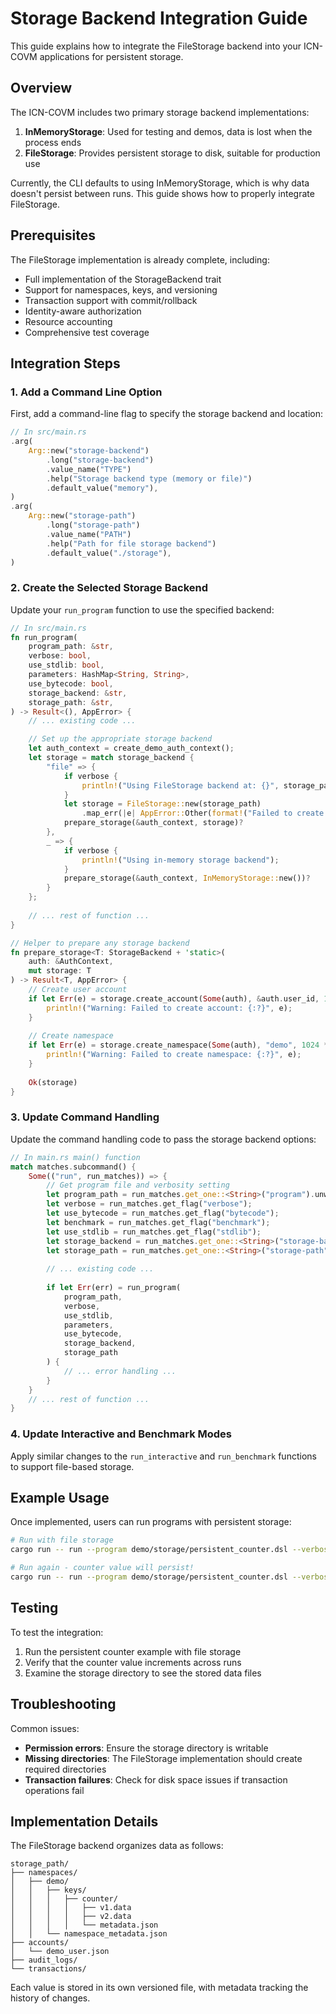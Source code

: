 # Storage Backend Integration Guide

This guide explains how to integrate the FileStorage backend into your ICN-COVM applications for persistent storage.

## Overview

The ICN-COVM includes two primary storage backend implementations:

1. **InMemoryStorage**: Used for testing and demos, data is lost when the process ends
2. **FileStorage**: Provides persistent storage to disk, suitable for production use

Currently, the CLI defaults to using InMemoryStorage, which is why data doesn't persist between runs. This guide shows how to properly integrate FileStorage.

## Prerequisites

The FileStorage implementation is already complete, including:

- Full implementation of the StorageBackend trait
- Support for namespaces, keys, and versioning
- Transaction support with commit/rollback
- Identity-aware authorization
- Resource accounting
- Comprehensive test coverage

## Integration Steps

### 1. Add a Command Line Option

First, add a command-line flag to specify the storage backend and location:

```rust
// In src/main.rs
.arg(
    Arg::new("storage-backend")
        .long("storage-backend")
        .value_name("TYPE")
        .help("Storage backend type (memory or file)")
        .default_value("memory"),
)
.arg(
    Arg::new("storage-path")
        .long("storage-path")
        .value_name("PATH")
        .help("Path for file storage backend")
        .default_value("./storage"),
)
```

### 2. Create the Selected Storage Backend

Update your `run_program` function to use the specified backend:

```rust
// In src/main.rs
fn run_program(
    program_path: &str,
    verbose: bool,
    use_stdlib: bool,
    parameters: HashMap<String, String>,
    use_bytecode: bool,
    storage_backend: &str,
    storage_path: &str,
) -> Result<(), AppError> {
    // ... existing code ...

    // Set up the appropriate storage backend
    let auth_context = create_demo_auth_context();
    let storage = match storage_backend {
        "file" => {
            if verbose {
                println!("Using FileStorage backend at: {}", storage_path);
            }
            let storage = FileStorage::new(storage_path)
                .map_err(|e| AppError::Other(format!("Failed to create file storage: {}", e)))?;
            prepare_storage(&auth_context, storage)?
        },
        _ => {
            if verbose {
                println!("Using in-memory storage backend");
            }
            prepare_storage(&auth_context, InMemoryStorage::new())?
        }
    };
    
    // ... rest of function ...
}

// Helper to prepare any storage backend
fn prepare_storage<T: StorageBackend + 'static>(
    auth: &AuthContext, 
    mut storage: T
) -> Result<T, AppError> {
    // Create user account
    if let Err(e) = storage.create_account(Some(auth), &auth.user_id, 1024 * 1024) {
        println!("Warning: Failed to create account: {:?}", e);
    }
    
    // Create namespace
    if let Err(e) = storage.create_namespace(Some(auth), "demo", 1024 * 1024, None) {
        println!("Warning: Failed to create namespace: {:?}", e);
    }
    
    Ok(storage)
}
```

### 3. Update Command Handling

Update the command handling code to pass the storage backend options:

```rust
// In main.rs main() function
match matches.subcommand() {
    Some(("run", run_matches)) => {
        // Get program file and verbosity setting
        let program_path = run_matches.get_one::<String>("program").unwrap();
        let verbose = run_matches.get_flag("verbose");
        let use_bytecode = run_matches.get_flag("bytecode");
        let benchmark = run_matches.get_flag("benchmark");
        let use_stdlib = run_matches.get_flag("stdlib");
        let storage_backend = run_matches.get_one::<String>("storage-backend").unwrap();
        let storage_path = run_matches.get_one::<String>("storage-path").unwrap();
        
        // ... existing code ...
        
        if let Err(err) = run_program(
            program_path, 
            verbose, 
            use_stdlib, 
            parameters, 
            use_bytecode,
            storage_backend,
            storage_path
        ) {
            // ... error handling ...
        }
    }
    // ... rest of function ...
}
```

### 4. Update Interactive and Benchmark Modes

Apply similar changes to the `run_interactive` and `run_benchmark` functions to support file-based storage.

## Example Usage

Once implemented, users can run programs with persistent storage:

```bash
# Run with file storage
cargo run -- run --program demo/storage/persistent_counter.dsl --verbose --storage-backend file --storage-path ./data/storage

# Run again - counter value will persist!
cargo run -- run --program demo/storage/persistent_counter.dsl --verbose --storage-backend file --storage-path ./data/storage
```

## Testing

To test the integration:

1. Run the persistent counter example with file storage
2. Verify that the counter value increments across runs
3. Examine the storage directory to see the stored data files

## Troubleshooting

Common issues:

- **Permission errors**: Ensure the storage directory is writable
- **Missing directories**: The FileStorage implementation should create required directories
- **Transaction failures**: Check for disk space issues if transaction operations fail

## Implementation Details

The FileStorage backend organizes data as follows:

```
storage_path/
├── namespaces/
│   ├── demo/
│   │   ├── keys/
│   │   │   ├── counter/
│   │   │   │   ├── v1.data
│   │   │   │   ├── v2.data
│   │   │   │   └── metadata.json
│   │   └── namespace_metadata.json
├── accounts/
│   └── demo_user.json
├── audit_logs/
└── transactions/
```

Each value is stored in its own versioned file, with metadata tracking the history of changes. 